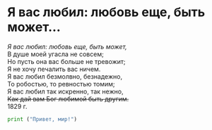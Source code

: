 # Я вас любил: любовь еще, быть может…
*Я вас любил: любовь еще, быть может,*   
В душе моей угасла не совсем;  
Но пусть она вас больше не тревожит;  
Я не хочу печалить вас ничем.  
Я вас любил безмолвно, безнадежно,   
То робостью, то ревностью томим;   
Я вас любил так искренно, так нежно,  
~~Как дай вам Бог любимой быть другим.~~   
1829 г.  

```python
print ("Привет, мир!")
```
